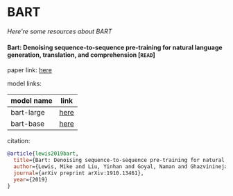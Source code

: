 # BART
*Here're some resources about BART*


#### Bart: Denoising sequence-to-sequence pre-training for natural language generation, translation, and comprehension [`READ`]

paper link: [here](https://arxiv.org/pdf/1910.13461)

model links: 

|model name|link|
|-|-|
|bart-large|[here](https://huggingface.co/facebook/bart-large)|
|bart-base|[here](https://huggingface.co/facebook/bart-base)|

citation: 
```bibtex
@article{lewis2019bart,
  title={Bart: Denoising sequence-to-sequence pre-training for natural language generation, translation, and comprehension},
  author={Lewis, Mike and Liu, Yinhan and Goyal, Naman and Ghazvininejad, Marjan and Mohamed, Abdelrahman and Levy, Omer and Stoyanov, Ves and Zettlemoyer, Luke},
  journal={arXiv preprint arXiv:1910.13461},
  year={2019}
}
```